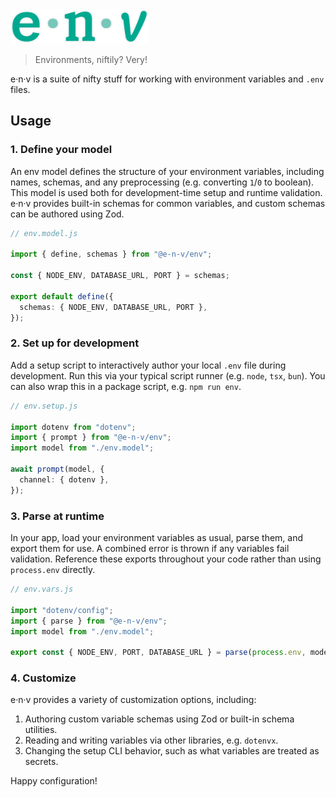 <!-- markdownlint-disable-next-line -->
<img src="./assets/env-logo.png" alt="e-n-v Logo" height="55"/>

> Environments, niftily? Very!

e·n·v is a suite of nifty stuff for working with environment variables and `.env` files.

## Usage

### 1. Define your model

An env model defines the structure of your environment variables, including names, schemas, and any preprocessing (e.g. converting `1`/`0` to boolean). This model is used both for development-time setup and runtime validation. e·n·v provides built-in schemas for common variables, and custom schemas can be authored using Zod.

```ts
// env.model.js

import { define, schemas } from "@e-n-v/env";

const { NODE_ENV, DATABASE_URL, PORT } = schemas;

export default define({
  schemas: { NODE_ENV, DATABASE_URL, PORT },
});
```

### 2. Set up for development

Add a setup script to interactively author your local `.env` file during development. Run this via your typical script runner (e.g. `node`, `tsx`, `bun`). You can also wrap this in a package script, e.g. `npm run env`.

```ts
// env.setup.js

import dotenv from "dotenv";
import { prompt } from "@e-n-v/env";
import model from "./env.model";

await prompt(model, {
  channel: { dotenv },
});
```

### 3. Parse at runtime

In your app, load your environment variables as usual, parse them, and export them for use. A combined error is thrown if any variables fail validation. Reference these exports throughout your code rather than using `process.env` directly.

```ts
// env.vars.js

import "dotenv/config";
import { parse } from "@e-n-v/env";
import model from "./env.model";

export const { NODE_ENV, PORT, DATABASE_URL } = parse(process.env, model);
```

### 4. Customize

e·n·v provides a variety of customization options, including:

1. Authoring custom variable schemas using Zod or built-in schema utilities.
2. Reading and writing variables via other libraries, e.g. `dotenvx`.
3. Changing the setup CLI behavior, such as what variables are treated as secrets.

Happy configuration!
